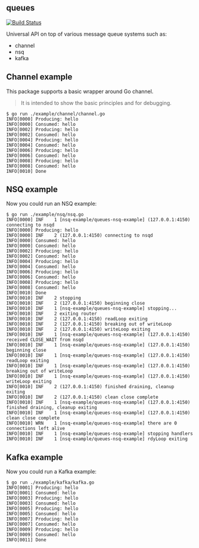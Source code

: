 queues
-------

[![Build Status](https://travis-ci.org/cryptounicorns/queues.svg?branch=master)](https://travis-ci.org/cryptounicorns/queues)

Universal API on top of various message queue systems such as:

- channel
- nsq
- kafka

## Channel example

This package supports a basic wrapper around Go channel.

> It is intended to show the basic principles and for debugging.

``` console
$ go run ./example/channel/channel.go
INFO[0000] Producing: hello
INFO[0000] Consumed: hello
INFO[0002] Producing: hello
INFO[0002] Consumed: hello
INFO[0004] Producing: hello
INFO[0004] Consumed: hello
INFO[0006] Producing: hello
INFO[0006] Consumed: hello
INFO[0008] Producing: hello
INFO[0008] Consumed: hello
INFO[0010] Done
```

## NSQ example

Now you could run an NSQ example:

``` console
$ go run ./example/nsq/nsq.go
INFO[0000] INF    1 [nsq-example/queues-nsq-example] (127.0.0.1:4150) connecting to nsqd
INFO[0000] Producing: hello
INFO[0000] INF    2 (127.0.0.1:4150) connecting to nsqd
INFO[0000] Consumed: hello
INFO[0000] Consumed: hello
INFO[0002] Producing: hello
INFO[0002] Consumed: hello
INFO[0004] Producing: hello
INFO[0004] Consumed: hello
INFO[0006] Producing: hello
INFO[0006] Consumed: hello
INFO[0008] Producing: hello
INFO[0008] Consumed: hello
INFO[0010] Done
INFO[0010] INF    2 stopping
INFO[0010] INF    2 (127.0.0.1:4150) beginning close
INFO[0010] INF    1 [nsq-example/queues-nsq-example] stopping...
INFO[0010] INF    2 exiting router
INFO[0010] INF    2 (127.0.0.1:4150) readLoop exiting
INFO[0010] INF    2 (127.0.0.1:4150) breaking out of writeLoop
INFO[0010] INF    2 (127.0.0.1:4150) writeLoop exiting
INFO[0010] INF    1 [nsq-example/queues-nsq-example] (127.0.0.1:4150) received CLOSE_WAIT from nsqd
INFO[0010] INF    1 [nsq-example/queues-nsq-example] (127.0.0.1:4150) beginning close
INFO[0010] INF    1 [nsq-example/queues-nsq-example] (127.0.0.1:4150) readLoop exiting
INFO[0010] INF    1 [nsq-example/queues-nsq-example] (127.0.0.1:4150) breaking out of writeLoop
INFO[0010] INF    1 [nsq-example/queues-nsq-example] (127.0.0.1:4150) writeLoop exiting
INFO[0010] INF    2 (127.0.0.1:4150) finished draining, cleanup exiting
INFO[0010] INF    2 (127.0.0.1:4150) clean close complete
INFO[0010] INF    1 [nsq-example/queues-nsq-example] (127.0.0.1:4150) finished draining, cleanup exiting
INFO[0010] INF    1 [nsq-example/queues-nsq-example] (127.0.0.1:4150) clean close complete
INFO[0010] WRN    1 [nsq-example/queues-nsq-example] there are 0 connections left alive
INFO[0010] INF    1 [nsq-example/queues-nsq-example] stopping handlers
INFO[0010] INF    1 [nsq-example/queues-nsq-example] rdyLoop exiting
```

## Kafka example

Now you could run a Kafka example:

``` console
$ go run ./example/kafka/kafka.go
INFO[0001] Producing: hello
INFO[0001] Consumed: hello
INFO[0003] Producing: hello
INFO[0003] Consumed: hello
INFO[0005] Producing: hello
INFO[0005] Consumed: hello
INFO[0007] Producing: hello
INFO[0007] Consumed: hello
INFO[0009] Producing: hello
INFO[0009] Consumed: hello
INFO[0011] Done
```
